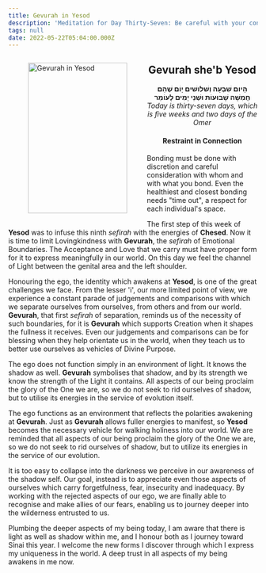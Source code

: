 ```yaml
---
title: Gevurah in Yesod
description: 'Meditation for Day Thirty-Seven: Be careful with your connections'
tags: null
date: 2022-05-22T05:04:00.000Z
---
```


<a href="https://www.chabad.org/holidays/sefirah/omer-count_cdo/jewish/Count-the-Omer.htm">
<i class="fa fa-file" aria-hidden="true"></i></a>

<figure style='float: left'>
 <a href='/posts/img/freedom/week6/6.2-Gevurah_in_Yesod.png' target="_blank">
   <img src='/posts/img/freedom/week6/6.2-Gevurah_in_Yesod_s.png' alt='Gevurah in Yesod' width='200' height='304' />
 </a>
</figure>

<div style="text-align:center">
<h2>Gevurah she'b Yesod</h2>
<span dir="rtl"><b>הָיום שִׁבְעָה וְשׁלושׁים יָוֹם שֶׁהֵם חְַמִשָּׁה שָׁבוּעוֹת וּשְׁנֵי יָמִים לָעוֹמֵר</b></span>
<br />
<i>ֹToday is thirty-seven days, which is five weeks and two days of the Omer</i>
</p>

<h4>Restraint in Connection</h4>

</div>

<div class="abstract">

Bonding must be done with discretion and careful consideration with whom and with what you bond. Even the healthiest and closest bonding needs "time out", a respect for each individual's space.

</div>

The first step of this week of **Yesod** was to infuse this ninth _sefirah_ with the energies of **Chesed**. Now it is time to limit Lovingkindness with **Gevurah**, the _sefirah_ of Emotional Boundaries. The Acceptance and Love that we carry must have proper form for it to express meaningfully in our world. On this day we feel the channel of Light between the genital area and the left shoulder.

Honouring the ego, the identity which awakens at **Yesod**, is one of the great challenges we face. From the lesser 'i', our more limited point of view, we experience a constant parade of judgements and comparisons with which we separate ourselves from ourselves, from others and from our world. **Gevurah**, that first _sefirah_ of separation, reminds us of the necessity of such boundaries, for it is **Gevurah** which supports Creation when it shapes the fullness it receives. Even our judgements and comparisons can be for blessing when they help orientate us in the world, when they teach us to better use ourselves as vehicles of Divine Purpose.

The ego does not function simply in an environment of light. It knows the shadow as well. **Gevurah** symbolises that shadow, and by its strength we know the strength of the Light it contains. All aspects of our being proclaim the glory of the One we are, so we do not seek to rid ourselves of shadow, but to utilise its energies in the service of evolution itself.

The ego functions as an environment that reflects the polarities awakening at **Gevurah**. Just as **Gevurah** allows fuller energies to manifest, so **Yesod** becomes the necessary vehicle for walking holiness into our world. We are reminded that all aspects of our being proclaim the glory of the One we are, so we do not seek to rid ourselves of shadow, but to utilize its energies in the service of our evolution.

It is too easy to collapse into the darkness we perceive in our awareness of the shadow self. Our goal, instead is to appreciate even those aspects of ourselves which carry forgetfulness, fear, insecurity and inadequacy. By working with the rejected aspects of our ego, we are finally able to recognise and make allies of our fears, enabling us to journey deeper into the wilderness entrusted to us.

<div class="abstract">

Plumbing the deeper aspects of my being today, I am aware that there is light as well as shadow within me, and I honour both as I journey toward Sinai this year. I welcome the new forms I discover through which I express my uniqueness in the world. A deep trust in all aspects of my being awakens in me now.

</div>
